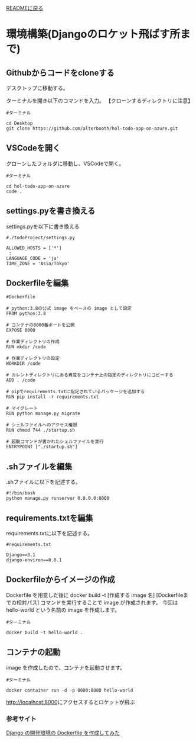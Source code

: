 [READMEに戻る](../README.md)
# 環境構築(Djangoのロケット飛ばす所まで)
## Githubからコードをcloneする
デスクトップに移動する。

ターミナルを開き以下のコマンドを入力。 【クローンするディレクトリに注意】

```
#ターミナル

cd Desktop
git clone https://github.com/alterbooth/hol-todo-app-on-azure.git
```

## VSCodeを開く
クローンしたフォルダに移動し、VSCodeで開く。

```
#ターミナル

cd hol-todo-app-on-azure
code .
```

## settings.pyを書き換える
settings.pyを以下に書き換える

```
#./todoProject/settings.py

ALLOWED_HOSTS = ['*']
 :
LANGUAGE_CODE = 'ja'
TIME_ZONE = 'Asia/Tokyo'
```

## Dockerfileを編集

```
#Dockerfile

# python:3.8の公式 image をベースの image として設定
FROM python:3.8

# コンテナの8000番ポートを公開
EXPOSE 8000

# 作業ディレクトリの作成
RUN mkdir /code

# 作業ディレクトリの設定
WORKDIR /code

# カレントディレクトリにある資産をコンテナ上の指定のディレクトリにコピーする
ADD . /code

# pipでrequirements.txtに指定されているパッケージを追加する
RUN pip install -r requirements.txt

# マイグレート
RUN python manage.py migrate

# シェルファイルへのアクセス権限
RUN chmod 744 ./startup.sh

# 起動コマンドが書かれたシェルファイルを実行
ENTRYPOINT ["./startup.sh"]
```

## .shファイルを編集
.shファイルに以下を記述する。

```
#!/bin/bash
python manage.py runserver 0.0.0.0:8000
```

## requirements.txtを編集
requirements.txtに以下を記述する。

```
#requirements.txt

Django==3.1
django-environ==0.8.1
```

## Dockerfileからイメージの作成
Dockerfile を用意した後に docker build -t [作成する image 名] [Dockerfileまでの相対パス] コマンドを実行することで image が作成されます。
今回は hello-world という名前の image を作成します。

```
#ターミナル

docker build -t hello-world .
```


## コンテナの起動
image を作成したので、コンテナを起動させます。

```
#ターミナル

docker container run -d -p 8000:8000 hello-world
```

[http://localhost:8000](http://localhost:8000)にアクセスするとロケットが飛ぶ

### 参考サイト
[Django の開発環境の Dockerfile を作成してみた](https://qiita.com/sugurutakahashi12345/items/6d68e6bb9163961a8d4d)













